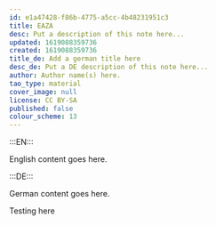 ```yaml
---
id: e1a47428-f86b-4775-a5cc-4b48231951c3
title: EAZA
desc: Put a description of this note here...
updated: 1619088359736
created: 1619088359736
title_de: Add a german title here
desc_de: Put a DE description of this note here...
author: Author name(s) here.
tao_type: material
cover_image: null
license: CC BY-SA
published: false
colour_scheme: 13
---
```


:::EN:::

English content goes here.

:::DE:::

German content goes here.

Testing here

